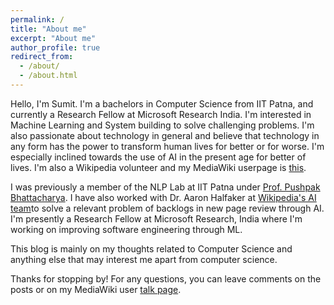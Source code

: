 ```yaml
---
permalink: /
title: "About me"
excerpt: "About me"
author_profile: true
redirect_from: 
  - /about/
  - /about.html
---
```


Hello, I'm Sumit. I'm a bachelors in Computer Science from IIT Patna, and currently a Research Fellow at Microsoft Research India.
I'm interested in Machine Learning and System building to solve challenging problems. I'm also passionate
about technology in general and believe that technology in any form has the power to
transform human lives for better or for worse. I'm especially inclined towards
the use of AI in the present age for better of lives. I'm also a Wikipedia
volunteer and my MediaWiki userpage is [this](https://mediawiki.org/wiki/User:Sumit.iitp).

I was previously a member of the NLP Lab at IIT Patna under [Prof. Pushpak
Bhattacharya](https://www.cse.iitb.ac.in/~pb/). I have also worked with Dr. Aaron Halfaker at [Wikipedia's AI team](https://www.mediawiki.org/wiki/Wikimedia_Scoring_Platform_team)to solve a relevant problem of backlogs in new page review through AI. I'm presently a Research Fellow at Microsoft Research, India where I'm working on improving software engineering through ML.

This blog is mainly on my thoughts related to Computer Science and anything else that may interest me apart from computer science.

Thanks for stopping by! For any questions, you can leave comments on the posts
or on my MediaWiki user [talk page](https://www.mediawiki.org/wiki/User_talk:Sumit.iitp).
